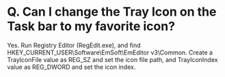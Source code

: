 # Q. Can I change the Tray Icon on the Task bar to my favorite icon?

Yes. Run Registry Editor (RegEdit.exe), and find HKEY\_CURRENT\_USER\\Software\\EmSoft\\EmEditor
v3\\Common. Create a TrayIconFile value as REG\_SZ and set the icon file path, and
TrayIconIndex value as REG\_DWORD and set the icon index.
